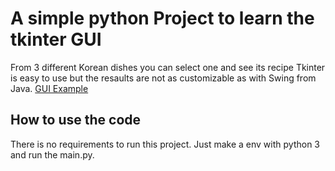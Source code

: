 # A simple python Project to learn the tkinter GUI
From 3 different Korean dishes you can select one and see its recipe
Tkinter is easy to use but the resaults are not as customizable as with Swing from Java.
[GUI Example](images/gui_finished.png)

## How to use the code
There is no requirements to run this project. Just make a env with python 3 and run the main.py.